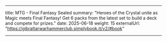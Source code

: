 
---
title: MTG - Final Fantasy Sealed
summary: "Heroes of the Crystal unite as Magic meets Final Fantasy!  Get 6 packs from the latest set to build a deck and compete for prizes."
date: 2025-06-18
weight: 15
externalUrl: "https://gibraltarwarhammerclub.simplybook.it/v2/#book"

---
